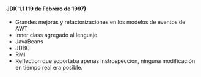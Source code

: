 #### JDK 1.1 (19 de Febrero de 1997)


* Grandes mejoras y refactorizaciones en los modelos de eventos de AWT
* Inner class agregado al lenguaje
* JavaBeans 
* JDBC 
* RMI 
* Reflection que soportaba apenas instrospección, ninguna modificación en tiempo real era posible.
